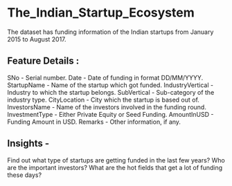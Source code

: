 # The_Indian_Startup_Ecosystem
The dataset has funding information of the Indian startups from January 2015 to August 2017.

## Feature Details :
SNo - Serial number.
Date - Date of funding in format DD/MM/YYYY.
StartupName - Name of the startup which got funded.
IndustryVertical - Industry to which the startup belongs.
SubVertical - Sub-category of the industry type.
CityLocation - City which the startup is based out of.
InvestorsName - Name of the investors involved in the funding round.
InvestmentType - Either Private Equity or Seed Funding.
AmountInUSD - Funding Amount in USD.
Remarks - Other information, if any.


## Insights -
Find out what type of startups are getting funded in the last few years?
Who are the important investors?
What are the hot fields that get a lot of funding these days?
